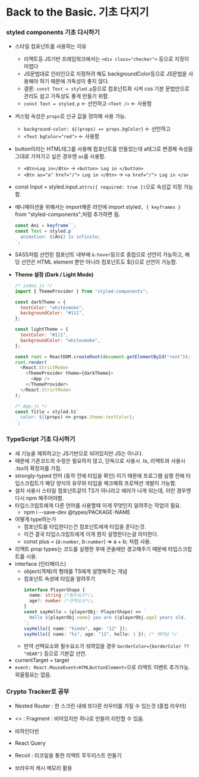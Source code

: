 # Back to the Basic. 기초 다지기

### styled components 기초 다시하기

- 스타일 컴포넌트를 사용하는 이유
  - 리액트등 JS기반 프레임워크에서는 `<div class="checker">` 등으로 지정이 어렵다
  - JS문법대로 인라인으로 지정하려 해도 backgroundColor등으로 JS문법을 사용해야 하기 때문에 가독성이 좋지 않다.
  - 결론: `const Text = styled.p`등으로 컴포넌트화 시켜 css 기본 문법만으로 관리도 쉽고 가독성도 좋게 만들기 위함.
  - `const Text = styled.p` <- 선언하고 `<Text />` <- 사용함
- 커스텀 속성은 `props`로 신규 값을 정의해 사용 가능.
  - `background-color: ${(props) => props.bgColor}` <- 선언하고
  - `<Text bgColor="red">` <- 사용함
- button이라는 HTML태그를 사용해 컴포넌트를 만들었는데 a태그로 변경해 속성을 그대로 가져가고 싶은 경우엔 `as`를 사용함.
  - `<Btn>Log in</Btn>` -> `<button> Log in </button>`
  - `<Btn as="a" href="/"> Log in </Btn>` -> `<a href="/"> Log in </a>`
- const Input = styled.input.`attrs({ required: true })`으로 속성값 지정 가능함.
- 애니메이션을 위해서는 import해준 라인에 import styled`, { keyframes }` from "styled-components";처럼 추가하면 됨.
  ```javascript react
  const Ani = keyframe``;
  const Text = styled.p`
    animation: ${Ani} 1s infinite;
  `;
  ```
- SASS처럼 선언된 컴포넌트 내부에 `&:hover`등으로 중첩으로 선언이 가능하고, 해당 선언은 HTML element 뿐만 아니라 컴포넌트도 \${}으로 선언이 가능함.
- <b>Theme 설정 (Dark / Light Mode)</b>

  ```javascript react
  /* index.js */
  import { ThemeProvider } from "styled-components";

  const darkTheme = {
    textColor: "whitesmoke",
    backgroundColor: "#111",
  };

  const lightTheme = {
    textColor: "#111",
    backgroundColor: "whitesmoke",
  };

  const root = ReactDOM.createRoot(document.getElementById("root"));
  root.render(
    <React.StrictMode>
      <ThemeProvider theme={darkTheme}>
        <App />
      </ThemeProvider>
    </React.StrictMode>
  );
  ```

  ```javascript react
  /* App.js */
  const Title = styled.h1`
    color: ${(props) => props.theme.textColor};
  `;
  ```

### TypeScript 기초 다시하기

- 새 기능을 제외하고는 JS기반으로 되어있지만 JS는 아니다.
- 때문에 기존코드의 수정은 필요하지 않고, 단독으로 사용시 .ts, 리액트와 사용시 .tsx의 확장자를 가짐.
- strongly-typed 언어 (동작 전에 타입을 확인) 이기 때문에 프로그램 실행 전에 타입스크립트가 해당 양식의 유무와 타입을 체크해줘 프로텍션 개발이 가능함.
- 설치 사용시 스타일 컴포넌트같이 TS가 아니라고 에러가 나게 되는데, 이런 경우엔 다시 npm 해주어야함.
- 타입스크립트에게 다른 언어를 사용할때 이게 무엇인지 알려주는 작업이 필요.
  - npm i --save-dev @types/PACKAGE-NAME
- 어떻게 type하는가
  - 컴포넌트를 타입한다는건 컴포넌트에게 타입을 준다는것.
  - 이건 결국 타입스크립트에게 이게 뭔지 설명한다는걸 의미한다.
  - const plus = (a`:number`, b`:number`) => a + b; 처럼 사용.
- 리액트 prop types는 코드를 실행한 후에 콘솔에만 경고해주기 때문에 타입스크립트를 시용.
- interface (인터페이스)
  - object(객체)의 형태를 TS에게 설명해주는 개념
  - 컴포넌트 속성에 타입을 알려주기
    ```typescript
    interface PlayerShape {
      name: string /*필수요소*/;
      age?: number /*선택요소*/;
    }
    const sayHello = (playerObj: PlayerShape) => `
      Hello ${playerObj.name} you are ${playerObj.age} years old.
    `;
    sayHello({ name: "kimda", age: "12" });
    sayHello({ name: "hi", age: "12", hello: 1 }); /* 에러남 */
    ```
  - 만약 선택요소와 필수요소가 섞여있을 경우 `borderColor={borderColor ?? "HEAR"}` 등으로 기본값 선언.
- currentTarget = target
- `event: React.MouseEvent<HTMLButtonElement>`으로 리액트 이벤트 추가가능. 외울필요는 없음.

### Crypto Tracker로 공부

- Nested Router : 한 스크린 내에 또다른 라우터를 가질 수 있는것 (중첩 라우터)
- <> : Fragment : 비어있지만 하나로 만들어 리턴할 수 있음.
- 비하인더씬
- React Query

- Recoil : 리코일을 통한 리액트 투두리스트 만들기 
- 브라우저 캐시 메모리 활용
